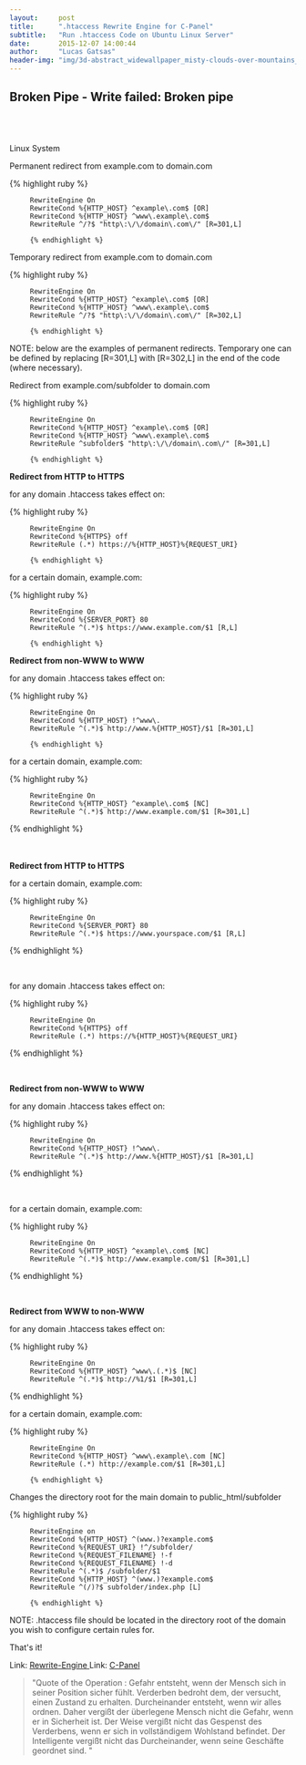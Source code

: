 ```yaml
---
layout:     post
title:      ".htaccess Rewrite Engine for C-Panel"
subtitle:   "Run .htaccess Code on Ubuntu Linux Server"
date:       2015-12-07 14:00:44
author:     "Lucas Gatsas"
header-img: "img/3d-abstract_widewallpaper_misty-clouds-over-mountains_57245.jpg"
---
```


<h2 class="section-heading">Broken Pipe - Write failed: Broken pipe
</h2>



<br><br><br> 
Linux System







Permanent redirect from example.com to domain.com 

{% highlight ruby %}


         RewriteEngine On
         RewriteCond %{HTTP_HOST} ^example\.com$ [OR] 
         RewriteCond %{HTTP_HOST} ^www\.example\.com$ 
         RewriteRule ^/?$ "http\:\/\/domain\.com\/" [R=301,L]

         {% endhighlight %}


Temporary redirect from example.com to domain.com 

{% highlight ruby %}


         RewriteEngine On
         RewriteCond %{HTTP_HOST} ^example\.com$ [OR] 
         RewriteCond %{HTTP_HOST} ^www\.example\.com$ 
         RewriteRule ^/?$ "http\:\/\/domain\.com\/" [R=302,L]

         {% endhighlight %}


NOTE: below are the examples of permanent redirects. Temporary one can be defined by replacing [R=301,L] with [R=302,L] in the end of the code (where necessary). 


Redirect from example.com/subfolder to domain.com

{% highlight ruby %}


         RewriteEngine On
         RewriteCond %{HTTP_HOST} ^example\.com$ [OR] 
         RewriteCond %{HTTP_HOST} ^www\.example\.com$ 
         RewriteRule ^subfolder$ "http\:\/\/domain\.com\/" [R=301,L] 

         {% endhighlight %}


<strong>Redirect from HTTP to HTTPS</strong>


for any domain .htaccess takes effect on:

{% highlight ruby %}


         RewriteEngine On
         RewriteCond %{HTTPS} off 
         RewriteRule (.*) https://%{HTTP_HOST}%{REQUEST_URI} 

         {% endhighlight %}


for a certain domain, example.com:

{% highlight ruby %}


         RewriteEngine On      
         RewriteCond %{SERVER_PORT} 80 
         RewriteRule ^(.*)$ https://www.example.com/$1 [R,L] 

         {% endhighlight %}


<strong>Redirect from non-WWW to WWW</strong>


for any domain .htaccess takes effect on:

{% highlight ruby %}


         RewriteEngine On 
         RewriteCond %{HTTP_HOST} !^www\. 
         RewriteRule ^(.*)$ http://www.%{HTTP_HOST}/$1 [R=301,L] 

         {% endhighlight %}


for a certain domain, example.com:

{% highlight ruby %}

         RewriteEngine On     
         RewriteCond %{HTTP_HOST} ^example\.com$ [NC] 
         RewriteRule ^(.*)$ http://www.example.com/$1 [R=301,L] 


{% endhighlight %}











<br> 
<br>
<strong>Redirect from HTTP to HTTPS</strong>

for a certain domain, example.com:

{% highlight ruby %}




         RewriteEngine On      
         RewriteCond %{SERVER_PORT} 80 
         RewriteRule ^(.*)$ https://www.yourspace.com/$1 [R,L] 



{% endhighlight %}

<br> 

for any domain .htaccess takes effect on:



{% highlight ruby %}

         RewriteEngine On
         RewriteCond %{HTTPS} off 
         RewriteRule (.*) https://%{HTTP_HOST}%{REQUEST_URI} 



{% endhighlight %}


<br> 


<strong>Redirect from non-WWW to WWW</strong>
<br> 


for any domain .htaccess takes effect on:



{% highlight ruby %}

         RewriteEngine On 
         RewriteCond %{HTTP_HOST} !^www\. 
         RewriteRule ^(.*)$ http://www.%{HTTP_HOST}/$1 [R=301,L] 

{% endhighlight %}

<br> 


for a certain domain, example.com:



{% highlight ruby %}

         RewriteEngine On     
         RewriteCond %{HTTP_HOST} ^example\.com$ [NC] 
         RewriteRule ^(.*)$ http://www.example.com/$1 [R=301,L] 


{% endhighlight %}



<br> 




<strong>Redirect from WWW to non-WWW</strong>

for any domain .htaccess takes effect on:

{% highlight ruby %}


         RewriteEngine On
         RewriteCond %{HTTP_HOST} ^www\.(.*)$ [NC] 
         RewriteRule ^(.*)$ http://%1/$1 [R=301,L]


{% endhighlight %}


for a certain domain, example.com:

{% highlight ruby %}


         RewriteEngine On 
         RewriteCond %{HTTP_HOST} ^www\.example\.com [NC] 
         RewriteRule (.*) http://example.com/$1 [R=301,L]

         {% endhighlight %}



Changes the directory root for the main domain to public_html/subfolder

{% highlight ruby %}


         RewriteEngine on 
         RewriteCond %{HTTP_HOST} ^(www.)?example.com$ 
         RewriteCond %{REQUEST_URI} !^/subfolder/ 
         RewriteCond %{REQUEST_FILENAME} !-f 
         RewriteCond %{REQUEST_FILENAME} !-d 
         RewriteRule ^(.*)$ /subfolder/$1 
         RewriteCond %{HTTP_HOST} ^(www.)?example.com$ 
         RewriteRule ^(/)?$ subfolder/index.php [L] 

         {% endhighlight %}



NOTE: .htaccess file should be located in the directory root of the domain you wish to configure certain rules for. 


That's it!


Link: <a href="https://de.wikipedia.org/wiki/Rewrite-Engine" target="_blank"> Rewrite-Engine </a> 
Link: <a href="https://de.wikipedia.org/wiki/CPanel" target="_blank"> C-Panel </a> 




<blockquote>
"Quote of the Operation : Gefahr entsteht, wenn der Mensch sich in seiner Position sicher fühlt. Verderben bedroht dem, der versucht, einen Zustand zu erhalten. Durcheinander entsteht, wenn wir alles ordnen. Daher vergißt der überlegene Mensch nicht die Gefahr, wenn er in Sicherheit ist. Der Weise vergißt nicht das Gespenst des Verderbens, wenn er sich in vollständigem Wohlstand befindet. Der Intelligente vergißt nicht das Durcheinander, wenn seine Geschäfte geordnet sind. 
"
</blockquote>

